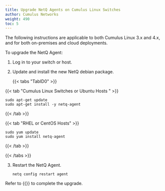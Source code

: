 ```yaml
---
title: Upgrade NetQ Agents on Cumulus Linux Switches
author: Cumulus Networks
weight: 490
toc: 5
---
```

The following instructions are applicable to both Cumulus Linux 3.x and 4.x, and for both on-premises and cloud deployments.

To upgrade the NetQ Agent:

1. Log in to your switch or host.

2. Update and install the new NetQ debian package.

    {{< tabs "TabID0" >}}

{{< tab "Cumulus Linux Switches or Ubuntu Hosts " >}}

```
sudo apt-get update
sudo apt-get install -y netq-agent
```

{{< /tab >}}

{{< tab "RHEL or CentOS Hosts" >}}

```
sudo yum update
sudo yum install netq-agent
```

{{< /tab >}}

{{< /tabs >}}

3. Restart the NetQ Agent.

    ```
    netq config restart agent
    ```

Refer to {{<link title="Install and Configure the NetQ Agent on Cumulus Linux Switches">}} to complete the upgrade.
